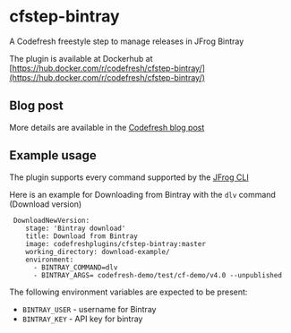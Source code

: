 # cfstep-bintray
A Codefresh freestyle step to manage releases in JFrog Bintray

The plugin is available at Dockerhub at [https://hub.docker.com/r/codefresh/cfstep-bintray/](https://hub.docker.com/r/codefresh/cfstep-bintray/)

## Blog post

More details are available in the [Codefresh blog post](https://codefresh.io/devops-tutorial/deploying-to-jfrog-bintray/)

## Example usage

The plugin supports every command supported by the [JFrog CLI](https://www.jfrog.com/confluence/display/CLI/CLI+for+JFrog+Bintray)

Here is an example for Downloading from Bintray with the `dlv` command (Download version)

```
 DownloadNewVersion:
    stage: 'Bintray download'
    title: Download from Bintray
    image: codefreshplugins/cfstep-bintray:master
    working_directory: download-example/
    environment:
      - BINTRAY_COMMAND=dlv
      - BINTRAY_ARGS= codefresh-demo/test/cf-demo/v4.0 --unpublished
```

The following environment variables are expected to be present:

* `BINTRAY_USER` - username for Bintray
* `BINTRAY_KEY` - API key for bintray
